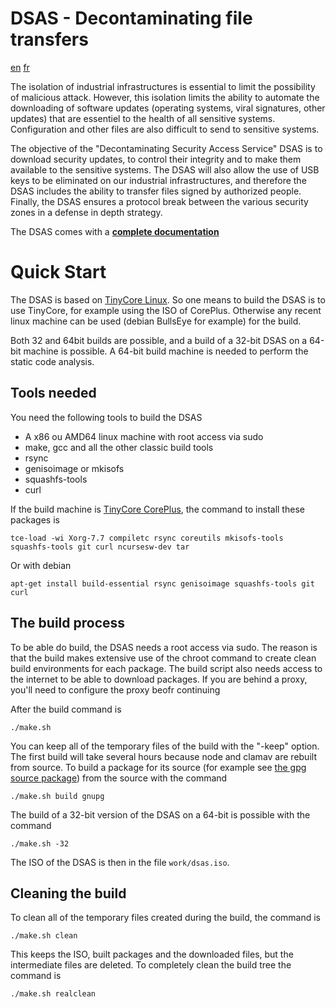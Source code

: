 # DSAS - Decontaminating file transfers
[en](#) [fr](README-fr.md)

The isolation of industrial infrastructures is essential to limit
the possibility of malicious attack. However, this isolation limits the
ability to automate the downloading of software updates (operating systems,
viral signatures, other updates) that are essentiel to the health of all
sensitive systems. Configuration and other files are also difficult to
send to sensitive systems.

The objective of the "Decontaminating Security Access Service" DSAS is to download
security updates, to control their integrity and to make them available to the
sensitive systems. The DSAS will also allow the use of USB keys to be eliminated
on our industrial infrastructures, and therefore the DSAS includes the ability
to transfer files signed by authorized people. Finally, the DSAS ensures a 
protocol break between the various security zones in a defense in depth strategy.

The DSAS comes with a __[complete documentation](append/usr/local/share/www/Documentation_en.md)__ 

# Quick Start

The DSAS is based on [TinyCore Linux](http://tinycorelinux.net). So one means to build
the DSAS is to use TinyCore, for example using the ISO of CorePlus. Otherwise any recent
linux machine can be used (debian BullsEye for example) for the build.

Both 32 and 64bit builds are possible, and a build of a 32-bit DSAS on a 64-bit machine
is possible. A 64-bit build machine is needed to perform the static code analysis.

## Tools needed

You need the following tools to build the DSAS 

* A x86 ou AMD64 linux machine with root access via sudo
* make, gcc  and all the other classic build tools 
* rsync
* genisoimage or mkisofs
* squashfs-tools
* curl

If the build machine is [TinyCore CorePlus](http://tinycorelinux.net/downloads.html),
the command to install these packages is

```shell
tce-load -wi Xorg-7.7 compiletc rsync coreutils mkisofs-tools squashfs-tools git curl ncursesw-dev tar
```

Or with debian

```shell
apt-get install build-essential rsync genisoimage squashfs-tools git curl
``` 

## The build process

To be able do build, the DSAS needs a root access via sudo. The reason is that the
build makes extensive use of the chroot command to create clean build environments for
each package. The build script also needs access to the internet to be able to download
packages. If you are behind a proxy, you'll need to configure the proxy beofr continuing

After the build command is

```
./make.sh
```

You can keep all of the temporary files of the build with the "-keep" option. The first
build will take several hours because node and clamav are rebuilt from source. To build a
package for its source (for example see [the gpg source package](pkg/gnupg.pkg)) from
the source with the command

```
./make.sh build gnupg
```

The build of a 32-bit version of the DSAS on a 64-bit is possible with the command

```
./make.sh -32
``` 

The ISO of the DSAS is then in the file `work/dsas.iso`.

## Cleaning the build

To clean all of the temporary files created during the build, the command is

```
./make.sh clean
```

This keeps the ISO, built packages and the downloaded files, but the intermediate 
files are deleted. To completely clean the build tree the command is


```
./make.sh realclean
```